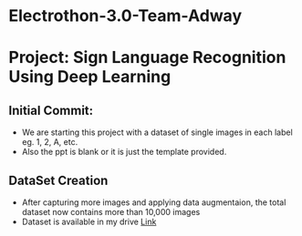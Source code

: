 # Electrothon-3.0-Team-Adway
# Project: Sign Language Recognition Using Deep Learning

## Initial Commit: 
- We are starting this project with a dataset of single images in each label eg. 1, 2, A, etc.
- Also the ppt is blank or it is just the template provided.

## DataSet Creation
- After capturing more images and applying data augmentaion, the total dataset now contains more than 10,000 images
- Dataset is available in my drive [Link](https://drive.google.com/drive/folders/1yzGNq1mmUdMcQTC1pcI48zcOqbm9j26i?usp=sharing)

